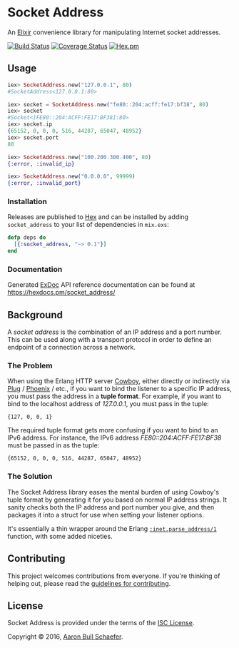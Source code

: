Socket Address
==============

An [Elixir][] convenience library for manipulating Internet socket addresses.

[![Build Status](https://travis-ci.org/elasticdog/socket_address.svg?branch=master)](https://travis-ci.org/elasticdog/socket_address)
[![Coverage Status](https://coveralls.io/repos/github/elasticdog/socket_address/badge.svg?branch=master)](https://coveralls.io/github/elasticdog/socket_address?branch=master)
[![Hex.pm](https://img.shields.io/hexpm/v/socket_address.svg)](https://hex.pm/packages/socket_address)

[Elixir]: http://elixir-lang.org/

Usage
-----

```elixir
iex> SocketAddress.new("127.0.0.1", 80)
#SocketAddress<127.0.0.1:80>

iex> socket = SocketAddress.new("fe80::204:acff:fe17:bf38", 80)
iex> socket
#Socket<[FE80::204:ACFF:FE17:BF38]:80>
iex> socket.ip
{65152, 0, 0, 0, 516, 44287, 65047, 48952}
iex> socket.port
80

iex> SocketAddress.new("100.200.300.400", 80)
{:error, :invalid_ip}

iex> SocketAddress.new("0.0.0.0", 99999)
{:error, :invalid_port}
```

### Installation

Releases are published to [Hex](https://hex.pm) and can be installed by adding
`socket_address` to your list of dependencies in `mix.exs`:

```elixir
defp deps do
  [{:socket_address, "~> 0.1"}]
end
```

### Documentation

Generated [ExDoc][] API reference documentation can be found at
<https://hexdocs.pm/socket_address/>

[ExDoc]: https://github.com/elixir-lang/ex_doc

Background
----------

A *socket address* is the combination of an IP address and a port number. This
can be used along with a transport protocol in order to define an endpoint of
a connection across a network.

### The Problem

When using the Erlang HTTP server [Cowboy][], either directly or indirectly via
[Plug][] / [Phoenix][] / etc., if you want to bind the listener to a specific
IP address, you must pass the address in a **tuple format**. For example, if
you want to bind to the localhost address of _127.0.0.1_, you must pass in the
tuple:

    {127, 0, 0, 1}

The required tuple format gets more confusing if you want to bind to an IPv6
address. For instance, the IPv6 address _FE80::204:ACFF:FE17:BF38_ must be
passed in as the tuple:

    {65152, 0, 0, 0, 516, 44287, 65047, 48952}

[Cowboy]: https://github.com/ninenines/cowboy
[Plug]: https://github.com/elixir-lang/plug
[Phoenix]: http://www.phoenixframework.org/

### The Solution

The Socket Address library eases the mental burden of using Cowboy's tuple
format by generating it for you based on normal IP address strings. It sanity
checks both the IP address and port number you give, and then packages it into
a struct for use when setting your listener options.

It's essentially a thin wrapper around the Erlang [`:inet.parse_address/1`][]
function, with some added niceties.

[`:inet.parse_address/1`]: http://erlang.org/doc/man/inet.html#parse_address-1

Contributing
------------

This project welcomes contributions from everyone. If you're thinking of
helping out, please read the [guidelines for contributing][contributing].

[contributing]: https://github.com/elasticdog/socket_address/blob/master/CONTRIBUTING.md

License
-------

Socket Address is provided under the terms of the
[ISC License](https://en.wikipedia.org/wiki/ISC_license).

Copyright &copy; 2016, [Aaron Bull Schaefer](mailto:aaron@elasticdog.com).
